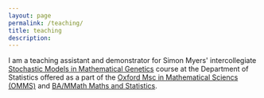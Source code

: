 ```yaml
---
layout: page
permalink: /teaching/
title: teaching
description: 
---
```


I am a teaching assistant and demonstrator for Simon Myers' intercollegiate [Stochastic Models in Mathematical Genetics](http://www.stats.ox.ac.uk/~myers/mathgenteaching.html) course at the Department of Statistics offered as a part of the [Oxford Msc in Mathematical Sciencs (OMMS)](https://www.maths.ox.ac.uk/study-here/postgraduate-study/msc-mathematical-sciences-omms) and [BA/MMath Maths and Statistics](https://www.ox.ac.uk/admissions/undergraduate/courses-listing/mathematics-and-statistics?wssl=1). 


